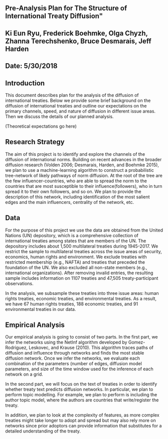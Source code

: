 ﻿## Pre-Analysis Plan for The Structure of International Treaty Diffusion"
## Ki Eun Ryu, Frederick Boehmke, Olga Chyzh, Zhanna Terechshenko, Bruce Desmarais, Jeff Harden
## Date: 5/30/2018

## Introduction

This document describes plan for the analysis of the diffusion of international treaties. 
Below we provide some brief background on the diffusion of international treaties and 
outline our expectations on the primary channels, speed, and nature of diffusion in different
issue areas. Then we discuss the details of our planned analysis.

(Theoretical expectations go here)

## Research Strategy

The aim of this project is to identify and explore the channels of the diffusion of international
norms. Building on recent advances in the broader diffusion research (Volden 2006; Desmarais,
Harden, and Boehmke 2015), we plan to use a machine-learning algorithm to construct a probabilistic
tree-network of likely pathways of norm diffusion. At the root of the tree are the few
influencer-countries, who are able to spread the norm to the countries that are most susceptible
to their influence(followers), who in turn spread it to their own followers, and so on.
We plan to provide the description of this network, including identification of the most 
salient edges and the main influencers, centrality of the network, etc. 


## Data 

For the purpose of this project we use the data are obtained from the United Nations (UN)
depository, which is a comprehensive collection of international treaties among states that
are members of the UN. The depository includes about 1,500 multilateral treaties during 
1945-2017.  We restrict the sample to multilateral treaties across the issue areas of 
security, economics, human rights and environment. We exclude treaties with restricted
membership (e.g., NAFTA) and treaties that preceded the foundation of the UN. We also excluded
all non-state members (e.g., international organizations). After removing invalid entries,
the resulting sample includes information on 1107 treaties and 47,505 treaty-participant
observations.

In the analysis, we subsample these treaties into three issue areas: human rights treaties,
economic treaties, and environmental treaties. As a result, we have 67 human rights treaties,
188 economic treaties, and 91 environmental treaties in our data. 


## Empirical Analysis

Our empirical analysis is going to consist of two parts. In the first part, we infer the
networks using the NetInf algorithm developed by Gomez-Rodriguez, Leskovec, and
Krause (2010). This algorithm traces paths of diffusion and influence through networks and
finds the most stable diffusion network. Once we infer the networks, we evaluate each
combination of the parameters (number of edges, diffusion model parameters, and size of the
time window used for the inference of each network on a grid. 

In the second part, we will focus on the text of treaties in order to identify whether 
treaty text predicts diffusion networks. In particular, we plan to perform
topic modelling. For example, we plan to perform is including the author topic model, where
the authors are countries that write/register the treaty. 

In addition, we plan to look at the complexity of features, as more complex treaties might
take longer to adopt and spread but may also rely more on networks since prior adoptors can
provide information that substitutes for a detailed understanding of the treaty.





 



